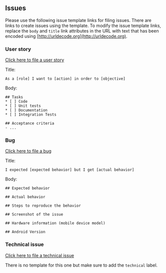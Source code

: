 
## Issues

Please use the following issue template links for filing issues. There are links to create issues using the template. To modify the issue template links, replace the `body` and `title` link attributes in the URL with text that has been encoded using [http://urldecode.org](http://urldecode.org).

### User story
[Click here to file a user story](https://github.com/tangerine-community/tangerine/issues/new?title=As+a+%5brole%5d+I+want+to+%5baction%5d+in+order+to+%5bobjective%5d&labels=user%20story&body=%23%23+Tasks%0d%0a*+%5b+%5d+Code%0d%0a*+%5b+%5d+Unit+tests%0d%0a*+%5b+%5d+Documentation%0d%0a*+%5b+%5d+Integration+Tests%0d%0a%0d%0a%23%23+Acceptance+criteria%0d%0a-+...)

Title:
```
As a [role] I want to [action] in order to [objective]
```

Body:
```
## Tasks
* [ ] Code
* [ ] Unit tests
* [ ] Documentation
* [ ] Integration Tests

## Acceptance criteria
- ...
```

### Bug
[Click here to file a bug](https%3a%2f%2fgithub.com%2ftangerine-community%2ftangerine%2fissues%2fnew%3ftitle%3dI+expected+%5bexpected+behavior%5d+but+I+get+%5bactual+behavior%5d%26labels%3dbug%26body%3d%23%23+Expected+behavior%0d%0a%0d%0a%23%23+Actual+behavior%0d%0a%0d%0a%23%23+Steps+to+reproduce+the+behavior%0d%0a%0d%0a%23%23+Screenshot+of+the+issue%0d%0a%0d%0a%23%23+Hardware+information+(mobile+device+model)%0d%0a%0d%0a%23%23+Android+Version)

Title:
```
I expected [expected behavior] but I get [actual behavior]
```

Body:
```
## Expected behavior

## Actual behavior

## Steps to reproduce the behavior

## Screenshot of the issue

## Hardware information (mobile device model)

## Android Version

```


### Technical issue
[Click here to file a technical issue](https://github.com/tangerine-community/tangerine/issues/new?labels=technical&body=)

There is no template for this one but make sure to add the `technical` label. 

